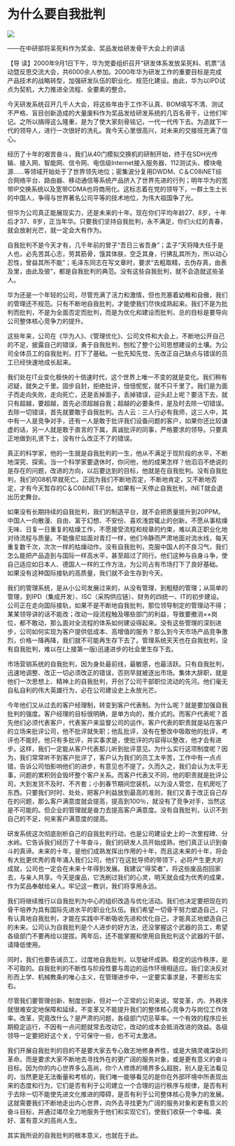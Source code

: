 # 为什么要自我批判
<img class="pv" src="https://api.visitor.plantree.me/visitor-badge/pv?namespace=plantree.me&key=renzhengfei-speeches/为什么要自我批判.md">


——在中研部将呆死料作为奖金、奖品发给研发骨干大会上的讲话



【导  读】2000年9月1日下午，华为党委组织召开“研发体系发放呆死料、机票”活动暨反思交流大会，共6000余人参加。2000年华为研发工作的重要目标是完成产品技术的战略转型，加强研发队伍的职业化、规范化建设。由此，华为以IPD试点为契机，大力推进全流程、全要素的整合。



今天研发系统召开几千人大会，将这些年由于工作不认真、BOM填写不清、测试不严格、盲目创新造成的大量废料作为奖品发给研发系统的几百名骨干，让他们牢记。之所以搞得这么隆重，是为了使大家刻骨铭记，一代一代传下去。为造就下一代的领导人，进行一次很好的洗礼。我今天心里很高兴，对未来的交接班充满了信心。

经历了十年的艰苦奋斗，我们从40门模拟交换机的研制开始，终于在SDH光传输、接入网、智能网、信令网、电信级Internet接入服务器、112测试头、模块电源……等领域开始处于了世界领先地位；密集波分复用DWDM、C＆C08iNET综合网络平台、路由器、移动通信等系统产品挤入了世界先进的行列；明年华为的宽带IP交换系统以及宽带CDMA也将商用化。这标志着在党的领导下，一群土生土长的中国人，争得与世界著名公司平等的技术地位，为伟大祖国争了光。

但华为公司真正能展现实力，还是未来的十年。现在你们平均年龄27、8岁，十年后才37、8岁，正当年华。只要我们坚持自我批判，永不满足，你们火红的青春，就会放射光芒，就一定会大有作为。

自我批判不是今天才有，几千年前的曾子“吾日三省吾身”；孟子“天将降大任于是人也，必先苦其心志，劳其筋骨，饿其体肤，空乏其身，行拂乱其所为，所以动心忍性，曾益其所不能”；毛泽东同志在写文章时，要求“去粗取精，去伪存真，由表及里，由此及彼”，都是自我批判的典范。没有这些自我批判，就不会造就这些圣人。

华为还是一个年轻的公司，尽管充满了活力和激情，但也充塞着幼稚和自傲，我们的管理还不规范。只有不断地自我批判，才能使我们尽快成熟起来。我们不是为批判而批判，不是为全面否定而批判，而是为优化和建设而批判，总的目标是要导向公司整体核心竞争力的提升。

这些年来，公司在《华为人》、《管理优化》、公司文件和大会上，不断地公开自己的不足，披露自己的错误，勇于自我批判，刨松了整个公司思想建设的土壤。为公司全体员工的自我批判，打下了基础。一批先知先觉、先改正自己缺点与错误的员工已经快速地成长起来。

我们处在IT业变化极快的十倍速时代，这个世界上唯一不变的就是变化。我们稍有迟疑，就失之千里。固步自封，拒绝批评，忸忸怩怩，就不只千里了。我们是为面子而走向失败，走向死亡，还是丢掉面子，丢掉错误，迎头赶上呢？要活下去，就只有超越，要超越，首先必须超越自我；超越的必要条件，是及时去除一切错误。去除一切错误，首先就要敢于自我批判。古人云：三人行必有我师，这三人中，其中有一人是竞争对手，还有一人是敢于批评我们设备问题的客户，如果你还比较谦虚的话，另一人就是敢于直言的下属，真诚批评的同事，严格要求的领导。只要真正地做到礼贤下士，没有什么改正不了的错误。

真正的科学家，他的一生就是自我批判的一生，他从不满足于现阶段的水平，不断地深究、探索。当一个科学家要退休时，你问他，他的成果怎样？他滔滔不绝说的是存在的问题，改进的方向，以后要达到的目标，他就是在自我批判。没有自我批判，我们的08机早就死亡。正因为我们不断地否定，不断地肯定，又不断地否定，才有今天暂存的C＆C08iNET平台。如果有一天停止自我批判，iNET就会退出历史舞台。

如果没有长期持续的自我批判，我们的制造平台，就不会把质量提升到20PPM。中国人一向散漫、自由、富于幻想、不安份、喜欢浅尝辄止的创新。不愿从事枯燥无味、日复一日重复的枯燥工作，不愿接受流程和规章的约束，难以真正职业化地对待流程与质量。不能像尼姑面对青灯一样，他们冷静而严肃地面对流水线，每天重复数千次，次次一样的枯燥动作。没有自我批判，克服中国人的不良习气，我们怎么能把产品造到与国际一样高水平，甚至超过了同行。他们这种与自身斗争，使自己适应如日本人、德国人一样的工作方法，为公司占有市场打下了良好基础。 如果没有这种国际接轨的高质量，我们就不会生存到今天。

我们的管理系统，是从小公司发展过来的，从没有管理，到粗糙的管理；从简单的管理，到IPD（集成开发）、ISC（采购供应链）、财务的四统一、IT的初步建设。公司正在走向国际接轨，如果不是不断地自我批判，那位领导制定的管理动不得；某某领导讲的话不能改；改动一段流程触及哪些部门的利益，导致要撤消××岗位，都不敢动，那么面对全流程的体系如何建设得起来。没有这些管理的深刻进步，公司如何实现为客户提供低成本、高增值的服务？那么到今天市场产品竞争激烈，价格一降再降，我们就不可能再生存下去了。管理系统天天也在自我批判，没有自我批判，难以在(上接第一版)迅速进步的社会里生存下去。

市场营销系统的自我批判，因为身处最前线，最敏感，也最活跃。只有自我批判，迅速地调整、改正一切必须改正的错误，否则早就被逐出市场。集体大辞职，就是他们一次思想上、精神上的自我批判，开创了公司干部职位流动的先河。他们毫无自私自利的伟大英雄行为，必在公司建设史上永放光芒。

今年他们又从过去的客户经理制，转变到客户代表制。为什么呢？就是要加强自我批判的强度。客户经理的目标很明确，是单方向的，推介式的。而客户代表呢？首先他们必须代表客户，代表客户来监督公司的运作。客户代表的职责就是站在客户的立场来批评公司，他不批评就失职；他乱批评，没有在整改中吸取他的批评，考评也不能好。他只有多批评，并实事求是，使批评的内容得以整改，他才会有进步。这样，我们一定能从客户代表那儿听到批评意见。为什么实行这项制度呢？因为，我们常常听不到客户批评了，客户认为我们的员工太辛苦，工作中有一点点错，告诉公司怕影响他们的进步，有意见也不提了。久而久之，我们会认为太平无事，问题的累积则会毁坏整个客户关系。而客户代表又不同，他的职责就是批评公司，大到发货不及时、不齐套；小到春节期间您装机，以为没人管您，在机房吃了东西。只要我们时时、处处，把客户利益放到最高的准则，我们又善于改正自己存在的问题，那么客户满意度就会提高，提高到100％，就没有了竞争对手，当然这是不可能的。但企业的管理就是奋力去提高客户满意度。没有自我批判，认识不到自己的不足，何来客户满意度的提高。

研发系统这次彻底剖析自己的自我批判行动，也是公司建设史上的一次里程碑、分水岭。它告诉我们经历了十年奋斗，我们的研发人员开始成熟，他们真正认识到奋斗的真谛。未来的十年，是他们成熟发挥出作用的十年，而且这未来的十年，将会有大批更优秀的青年涌入我们公司，他们‘在这批导师的带领下，必将产生更大的成就，公司也一定会在未来十年得到发展。我建议“得奖者”，将这些废品抱回家去，与亲人共享。今天是废品，它洗刷过我们的心灵，明天就会成为优秀的成果，作为奖品奉献给亲人。牢记这一教训，我们将享用永远。

我们将继续推行以自我批判为中心的组织改造与优化活动。我们也决定要把现在的骨干培养为具有国际先进水平的职业化队伍。我们希望一切骨干努力塑造自己，只有认真地自我批判，才能在实践中不断吸收先进和优化自己，才能真正地塑造自己的未来。公司认为自我批判是个人进步的好方法，还没掌握这个武器的员工，希望各级部门不要再给以提拔。两年后，还不能掌握和使用自我批判这个武器的干部，请降低使用。

同时，我们也要告诫员工，过度地自我批判，以至破坏成熟、稳定的运作秩序，是不可取的。自我批判的不断性与阶段性要与周边的运作环境相适应。我们坚决反对形而上学、机械教条的唯心主义，在管理进步中，一定要实事求是，不要形左实右。

尽管我们要管理创新、制度创新，但对一个正常的公司来说，常变革，内、外秩序就很难安定地保障和延续，不变革又不能提升我们的整体核心竞争力与岗位工作效率。改革，究竟改什么？是严肃的问题，各级部门切忌草率。一个有效的程序应长期稳定运行，不因有一点问题就常去改动它，改动的成本会抵消改进的效益。各级领导一定要把好这个关，宁可保守一些，也不可太激进。

我们开展自我批判的目的不是要大家去专心致志地修身养性，或是大搞灵魂深处的革命。而是要求大家不断地去寻找外在的更广阔的服务对象，或是更有意义的奋斗目标。因为你的内心世界多么高尚，你个人修炼的境界多么超脱，别人是无法看见的，当然更是无法衡量和考核的，我们唯一能够看见的是你在外部环境中所表现出来的态度和行为，它们是否有利于公司建立一个合理的运行秩序与规律，是否有利于去除一切不能使先进文化推进的障碍，是否有利于公司整体核心竞争力的发展。这就需要我们不断地走出内心世界，向外去寻找更为广阔的服务对象和更有意义的奋斗目标，并通过竭尽全力地服务于他们和实现它们，使我们收获一个幸福、美好、富有意义的高尚人生。

其实我所说的自我批判的根本意义，也就在于此。
